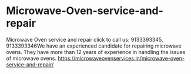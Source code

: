 # Microwave-Oven-service-and-repair
Microwave Oven service and repair click to call us: 9133393345, 9133393346We have an experienced candidate for repairing microwave ovens. They have more than 12 years of experience in handling the issues of microwave ovens.   https://microwaveovenservices.in/microwave-oven-service-and-repair/

